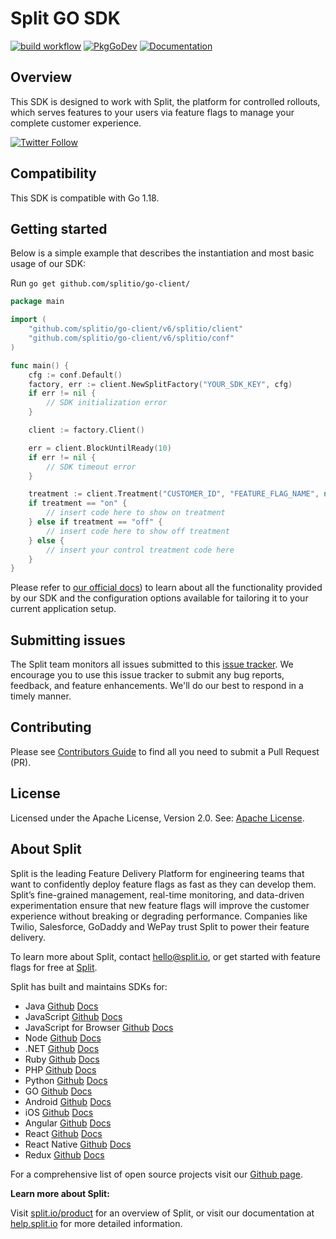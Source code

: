 # Split GO SDK

[![build workflow](https://github.com/splitio/go-client/actions/workflows/ci.yml/badge.svg)](https://github.com/splitio/go-client/actions)
[![PkgGoDev](https://pkg.go.dev/badge/github.com/splitio/go-client/v6)](https://pkg.go.dev/github.com/splitio/go-client/v6/splitio?tab=doc)
[![Documentation](https://img.shields.io/badge/go_client-documentation-informational)](https://help.split.io/hc/en-us/articles/360020093652-Go-SDK)

## Overview

This SDK is designed to work with Split, the platform for controlled rollouts, which serves features to your users via feature flags to manage your complete customer experience.

[![Twitter Follow](https://img.shields.io/twitter/follow/splitsoftware.svg?style=social&label=Follow&maxAge=1529000)](https://twitter.com/intent/follow?screen_name=splitsoftware)

## Compatibility

This SDK is compatible with Go 1.18.

## Getting started

Below is a simple example that describes the instantiation and most basic usage of our SDK:

Run `go get github.com/splitio/go-client/`

```go
package main

import (
    "github.com/splitio/go-client/v6/splitio/client"
    "github.com/splitio/go-client/v6/splitio/conf"
)

func main() {
    cfg := conf.Default()
    factory, err := client.NewSplitFactory("YOUR_SDK_KEY", cfg)
    if err != nil {
        // SDK initialization error
    }

    client := factory.Client()

    err = client.BlockUntilReady(10)
    if err != nil {
        // SDK timeout error
    }

    treatment := client.Treatment("CUSTOMER_ID", "FEATURE_FLAG_NAME", nil)
    if treatment == "on" {
        // insert code here to show on treatment
    } else if treatment == "off" {
        // insert code here to show off treatment
    } else {
        // insert your control treatment code here
    }
}
```

Please refer to [our official docs](https://help.split.io/hc/en-us/articles/360020093652-Go-SDK)) to learn about all the functionality provided by our SDK and the configuration options available for tailoring it to your current application setup.

## Submitting issues

The Split team monitors all issues submitted to this [issue tracker](https://github.com/splitio/go-client/issues). We encourage you to use this issue tracker to submit any bug reports, feedback, and feature enhancements. We'll do our best to respond in a timely manner.

## Contributing

Please see [Contributors Guide](CONTRIBUTORS-GUIDE.md) to find all you need to submit a Pull Request (PR).

## License

Licensed under the Apache License, Version 2.0. See: [Apache License](http://www.apache.org/licenses/).

## About Split

Split is the leading Feature Delivery Platform for engineering teams that want to confidently deploy feature flags as fast as they can develop them. Split’s fine-grained management, real-time monitoring, and data-driven experimentation ensure that new feature flags will improve the customer experience without breaking or degrading performance. Companies like Twilio, Salesforce, GoDaddy and WePay trust Split to power their feature delivery.

To learn more about Split, contact hello@split.io, or get started with feature flags for free at [Split](https://www.split.io/signup).

Split has built and maintains SDKs for:

* Java [Github](https://github.com/splitio/java-client) [Docs](https://help.split.io/hc/en-us/articles/360020405151-Java-SDK)
* JavaScript [Github](https://github.com/splitio/javascript-client) [Docs](https://help.split.io/hc/en-us/articles/360020448791-JavaScript-SDK)
* JavaScript for Browser [Github](https://github.com/splitio/javascript-browser-client) [Docs](https://help.split.io/hc/en-us/articles/360058730852-Browser-SDK)
* Node [Github](https://github.com/splitio/javascript-client) [Docs](https://help.split.io/hc/en-us/articles/360020564931-Node-js-SDK)
* .NET [Github](https://github.com/splitio/dotnet-client) [Docs](https://help.split.io/hc/en-us/articles/360020240172--NET-SDK)
* Ruby [Github](https://github.com/splitio/ruby-client) [Docs](https://help.split.io/hc/en-us/articles/360020673251-Ruby-SDK)
* PHP [Github](https://github.com/splitio/php-client) [Docs](https://help.split.io/hc/en-us/articles/360020350372-PHP-SDK)
* Python [Github](https://github.com/splitio/python-client) [Docs](https://help.split.io/hc/en-us/articles/360020359652-Python-SDK)
* GO [Github](https://github.com/splitio/go-client) [Docs](https://help.split.io/hc/en-us/articles/360020093652-Go-SDK)
* Android [Github](https://github.com/splitio/android-client) [Docs](https://help.split.io/hc/en-us/articles/360020343291-Android-SDK)
* iOS [Github](https://github.com/splitio/ios-client) [Docs](https://help.split.io/hc/en-us/articles/360020401491-iOS-SDK)
* Angular [Github](https://github.com/splitio/angular-sdk-plugin) [Docs](https://help.split.io/hc/en-us/articles/6495326064397-Angular-utilities)
* React [Github](https://github.com/splitio/react-client) [Docs](https://help.split.io/hc/en-us/articles/360038825091-React-SDK)
* React Native [Github](https://github.com/splitio/react-native-client) [Docs](https://help.split.io/hc/en-us/articles/4406066357901-React-Native-SDK)
* Redux [Github](https://github.com/splitio/redux-client) [Docs](https://help.split.io/hc/en-us/articles/360038851551-Redux-SDK)

For a comprehensive list of open source projects visit our [Github page](https://github.com/splitio?utf8=%E2%9C%93&query=%20only%3Apublic%20).

**Learn more about Split:**

Visit [split.io/product](https://www.split.io/product) for an overview of Split, or visit our documentation at [help.split.io](http://help.split.io) for more detailed information.

